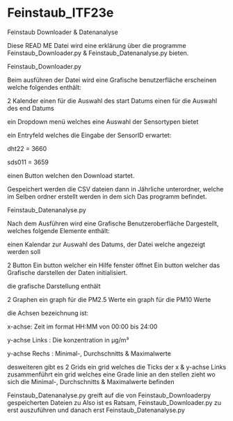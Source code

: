 # Feinstaub_ITF23e
Feinstaub Downloader &amp; Datenanalyse


Diese READ ME Datei wird eine erklärung über die programme Feinstaub_Downloader.py & Feinstaub_Datenanalyse.py bieten.


Feinstaub_Downloader.py

Beim ausführen der Datei wird eine Grafische benutzerfläche erscheinen welche folgendes enthält:

2 Kalender 
	einen für die Auswahl des start Datums
	einen für die Auswahl des end Datums

ein Dropdown menü
	welches eine Auswahl der Sensortypen bietet

ein Entryfeld 
	welches die Eingabe der SensorID erwartet:
	
 dht22  = 3660
	
 sds011 = 3659

einen Button
	welchen den Download startet.

Gespeichert werden die CSV dateien dann in Jährliche unterordner, welche im Selben ordner erstellt werden in dem sich Das programm befindet.


Feinstaub_Datenanalyse.py

Nach dem Ausführen wird eine Grafische Benutzeroberfläche Dargestellt, welches folgende Elemente enthält:

einen Kalendar zur Auswahl des Datums, der Datei welche angezeigt werden soll

2 Button
	Ein button welcher ein Hilfe fenster öffnet
	Ein button welcher das Grafische darstellen der Daten initialisiert.

die grafische Darstellung enthält

2 Graphen 
	ein graph für die PM2.5 Werte
	ein graph für die PM10 Werte

die Achsen bezeichnung ist:

x-achse: Zeit im format HH:MM von 00:00 bis 24:00
 
y-achse Links : Die konzentration in µg/m³
 
y-achse Rechs : Minimal-, Durchschnitts & Maximalwerte
 

desweiteren gibt es 2 Grids
	ein grid welches die Ticks der x & y-achse Links zusammenführt
	ein grid welches eine Grade linie an den stellen zieht wo sich die Minimal-, Durchschnitts & Maximalwerte befinden



Feinstaub_Datenanalyse.py greift auf die von Feinstaub_Downloaderpy gespeicherten Dateien zu
Also ist es Ratsam, Feinstaub_Downloader.py zu erst auszuführen und danach erst Feinstaub_Datenanalyse.py 
